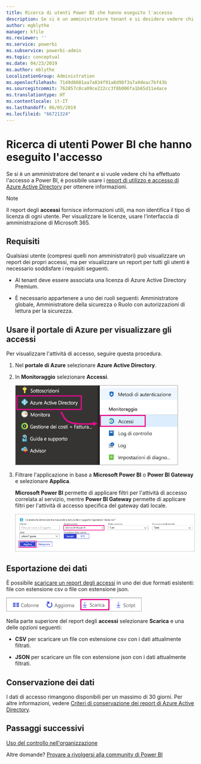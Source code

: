 ```yaml
---
title: Ricerca di utenti Power BI che hanno eseguito l'accesso
description: Se si è un amministratore tenant e si desidera vedere chi ha effettuato l'accesso a Power BI, è possibile usare i report d'uso e di accesso di Azure Active Directory per ottenere informazioni.
author: mgblythe
manager: kfile
ms.reviewer: ''
ms.service: powerbi
ms.subservice: powerbi-admin
ms.topic: conceptual
ms.date: 04/23/2019
ms.author: mblythe
LocalizationGroup: Administration
ms.openlocfilehash: 7149d8601aa7a834f91a8d98f3a7a9deac7bf43b
ms.sourcegitcommit: 762857c8ca09ce222cc3f8b006fa1b65d11e4ace
ms.translationtype: HT
ms.contentlocale: it-IT
ms.lasthandoff: 06/05/2019
ms.locfileid: "66721324"
---
```

# <a name="find-power-bi-users-that-have-signed-in"></a>Ricerca di utenti Power BI che hanno eseguito l'accesso

Se si è un amministratore del tenant e si vuole vedere chi ha effettuato l'accesso a Power BI, è possibile usare i [report di utilizzo e accesso di Azure Active Directory](/azure/active-directory/reports-monitoring/concept-sign-ins) per ottenere informazioni.

> [!NOTE]
> Il report degli **accessi** fornisce informazioni utili, ma non identifica il tipo di licenza di ogni utente. Per visualizzare le licenze, usare l'interfaccia di amministrazione di Microsoft 365.

## <a name="requirements"></a>Requisiti

Qualsiasi utente (compresi quelli non amministratori) può visualizzare un report dei propri accessi, ma per visualizzare un report per tutti gli utenti è necessario soddisfare i requisiti seguenti.

* Al tenant deve essere associata una licenza di Azure Active Directory Premium.

* È necessario appartenere a uno dei ruoli seguenti: Amministratore globale, Amministratore della sicurezza o Ruolo con autorizzazioni di lettura per la sicurezza.

## <a name="use-the-azure-portal-to-view-sign-ins"></a>Usare il portale di Azure per visualizzare gli accessi

Per visualizzare l'attività di accesso, seguire questa procedura.

1. Nel **portale di Azure** selezionare **Azure Active Directory**.

1. In **Monitoraggio** selezionare **Accessi**.
   
    ![Screenshot dell'interfaccia utente di Azure con le opzioni Azure Active Directory e Accessi evidenziate.](media/service-admin-access-usage/azure-portal-sign-ins.png)

1. Filtrare l'applicazione in base a **Microsoft Power BI** o **Power BI Gateway** e selezionare **Applica**.

    **Microsoft Power BI** permette di applicare filtri per l'attività di accesso correlata al servizio, mentre **Power BI Gateway** permette di applicare filtri per l'attività di accesso specifica del gateway dati locale.
   
    ![Screenshot del filtro degli accessi con evidenziato il campo Applicazione evidenziato.](media/service-admin-access-usage/sign-in-filter.png)

## <a name="export-the-data"></a>Esportazione dei dati

È possibile [scaricare un report degli accessi](/azure/active-directory/reports-monitoring/quickstart-download-sign-in-report) in uno dei due formati esistenti: file con estensione csv o file con estensione json.

![Screenshot del pulsante di download.](media/service-admin-access-usage/download-sign-in-data-csv.png)

Nella parte superiore del report degli **accessi** selezionare **Scarica** e una delle opzioni seguenti:

* **CSV** per scaricare un file con estensione csv con i dati attualmente filtrati.

* **JSON** per scaricare un file con estensione json con i dati attualmente filtrati.

## <a name="data-retention"></a>Conservazione dei dati

I dati di accesso rimangono disponibili per un massimo di 30 giorni. Per altre informazioni, vedere [Criteri di conservazione dei report di Azure Active Directory](/azure/active-directory/reports-monitoring/reference-reports-data-retention).

## <a name="next-steps"></a>Passaggi successivi

[Uso del controllo nell'organizzazione](service-admin-auditing.md)

Altre domande? [Provare a rivolgersi alla community di Power BI](https://community.powerbi.com/)